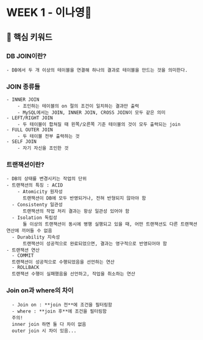 # WEEK 1 - 이나영🫧
## 🔑 핵심 키워드 
### DB JOIN이란?
    - DB에서 두 개 이상의 테이블을 연결해 하나의 결과로 테이블을 만드는 것을 의미한다.
### JOIN 종류들
    - INNER JOIN
        - 조인하는 테이블의 on 절의 조건이 일치하는 결과만 출력
        - MySQL에서는 JOIN, INNER JOIN, CROSS JOIN이 모두 같은 의미
    - LEFT/RIGHT JOIN
        - 두 테이블이 합쳐질 때 왼쪽/오른쪽 기준 테이블의 것이 모두 출력되는 join
    - FULL OUTER JOIN
        - 두 테이블 전부 출력하는 것
    - SELF JOIN
        - 자기 자신을 조인한 것

### 트랜잭션이란?
    - DB의 상태를 변경시키는 작업의 단위
    - 트랜잭션의 특징 : ACID
        - Atomicity 원자성
          트랜잭션이 DB에 모두 반영되거나, 전혀 반형되지 않아야 함 
      - Consistenty 일관성
          트랜잭션의 작업 처리 결과는 항상 일관성 있어야 함
      - Isolation 독립성
          둘 이상의 트랜잭션이 동시에 병행 실행되고 있을 때, 어떤 트랜잭션도 다른 트랜잭션 연산에 끼어들 수 없음
      - Durability 지속성
          트랜잭션이 성공적으로 완료되었으면, 결과는 영구적으로 반영되어야 함
    - 트랜잭션 연산
      - COMMIT
      트랜잭션이 성공적으로 수행되었음을 선언하는 연산
      - ROLLBACK
      트랜잭션 수행이 실패했음을 선언하고, 작업을 취소하는 연산
### Join on과 where의 차이
      - Join on : **join 전**에 조건을 필터링함
      - where : **join 후**에 조건을 필터링함
      주의!
      inner join 하면 둘 다 차이 없음
      outer join 시 차이 있음...